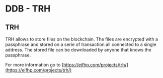 # DDB - TRH

## TRH
TRH allows to store files on the blockchain. The files are encrypted with a passphrase and stored on a serie of transaction all connected to a single address.
The stored file can be downloaded by anyone that knows the passphrase.

For more information go to [https://ejfhp.com/projects/trh/](https://ejfhp.com/projects/trh/)